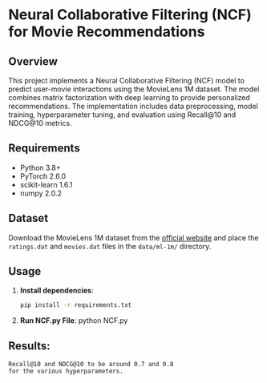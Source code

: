 # Neural Collaborative Filtering (NCF) for Movie Recommendations

## Overview
This project implements a Neural Collaborative Filtering (NCF) model to predict user-movie interactions using the MovieLens 1M dataset. The model combines matrix factorization with deep learning to provide personalized recommendations. The implementation includes data preprocessing, model training, hyperparameter tuning, and evaluation using Recall@10 and NDCG@10 metrics.

## Requirements
- Python 3.8+
- PyTorch 2.6.0
- scikit-learn 1.6.1
- numpy 2.0.2

## Dataset
Download the MovieLens 1M dataset from the [official website](https://grouplens.org/datasets/movielens/1m/) and place the `ratings.dat` and `movies.dat` files in the `data/ml-1m/` directory.

## Usage
1. **Install dependencies**:
   ```bash
   pip install -r requirements.txt
2. **Run NCF.py File**:
    python NCF.py 

## Results:
    Recall@10 and NDCG@10 to be around 0.7 and 0.8 
    for the various hyperparameters.
